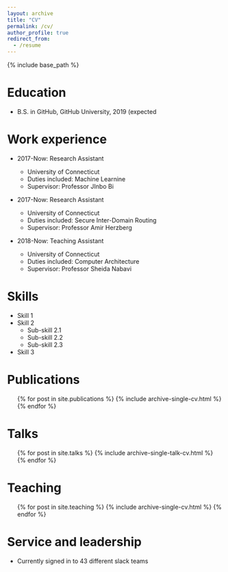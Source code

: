 ```yaml
---
layout: archive
title: "CV"
permalink: /cv/
author_profile: true
redirect_from:
  - /resume
---
```


{% include base_path %}

Education
======
* B.S. in GitHub, GitHub University, 2019 (expected

Work experience
======
* 2017-Now: Research Assistant
  * University of Connecticut
  * Duties included: Machine Learnine
  * Supervisor: Professor JInbo Bi

* 2017-Now: Research Assistant
  * University of Connecticut
  * Duties included: Secure Inter-Domain Routing
  * Supervisor: Professor Amir Herzberg

* 2018-Now: Teaching Assistant
  * University of Connecticut
  * Duties included: Computer Architecture
  * Supervisor: Professor Sheida Nabavi
  
Skills
======
* Skill 1
* Skill 2
  * Sub-skill 2.1
  * Sub-skill 2.2
  * Sub-skill 2.3
* Skill 3

Publications
======
  <ul>{% for post in site.publications %}
    {% include archive-single-cv.html %}
  {% endfor %}</ul>
  
Talks
======
  <ul>{% for post in site.talks %}
    {% include archive-single-talk-cv.html %}
  {% endfor %}</ul>
  
Teaching
======
  <ul>{% for post in site.teaching %}
    {% include archive-single-cv.html %}
  {% endfor %}</ul>
  
Service and leadership
======
* Currently signed in to 43 different slack teams
